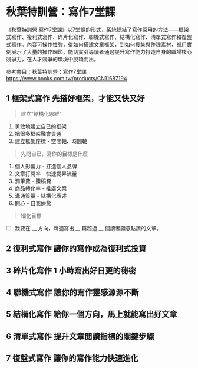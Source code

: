 # 秋葉特訓營：寫作7堂課

《秋葉特訓營 寫作7堂課》以7堂課的形式，系統總結了寫作常用的方法——框架式寫作、複利式寫作、碎片化寫作、聯機式寫作、結構化寫作、清單式寫作和復盤式寫作。內容可操作性強，從如何搭建文章框架，到如何搜集與整理素材，都用實例展示了大量的操作細節，能切實引導讀者通過提升寫作能力打造自身的職場核心競爭力，在人才競爭的環境中脫穎而出。

參考書目：秋葉特訓營：寫作7堂課 <https://www.books.com.tw/products/CN11687194>

## 1 框架式寫作 先搭好框架，才能又快又好

> 建立"結構化思維"
1. 勇敢地建立自已的框架
2. 把很多框架融會貫通
3. 建立框架座標 - 空間軸、時間軸

> 先問自已，寫作的目標是什麼
1. 個人影響力 - 打造個人品牌
2. 文章打開率 - 快速提昇流量
3. 潤筆費 - 賺稿費
4. 商品轉化率 - 推廣文案
5. 溝通質量 - 結構化表述
6. 開心 - 自我療愈

> 細化目標
- [ ] 我要在 __ 方向，每週寫出 __ 篇超過 __ 個讀者願意點讚的文章。

## 2 復利式寫作 讓你的寫作成為復利式投資

## 3 碎片化寫作 1 小時寫出好日更的秘密

## 4 聯機式寫作 讓你的寫作靈感源源不斷

## 5 結構化寫作 給你一個方向，馬上就能寫出好文章

## 6 清單式寫作 提升文章閱讀指標的關鍵步驟

## 7 復盤式寫作 讓你的寫作能力快速進化
